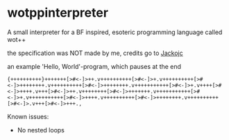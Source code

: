# wotppinterpreter
A small interpreter for a BF inspired, esoteric programming language called wot++

the specification was NOT made by me, credits go to [Jackojc](https://github.com/Jackojc)

an example 'Hello, World'-program, which pauses at the end

```{++++++++++}+++++++[>#<-]>++.v++++++++++[>#<-]>+.v++++++++++[>#<-]>++++++++.v++++++++++[>#<-]>++++++++.v+++++++++++[>#<-]>+.v++++[>#<-]>++++.v+++[>#<-]>++.v++++++++[>#<-]>+++++++.v+++++++++++[>#<-]>+.v+++++++++++[>#<-]>++++.v++++++++++[>#<-]>++++++++.v++++++++++[>#<-]>.v+++[>#<-]>+++.,```

Known issues:

* No nested loops